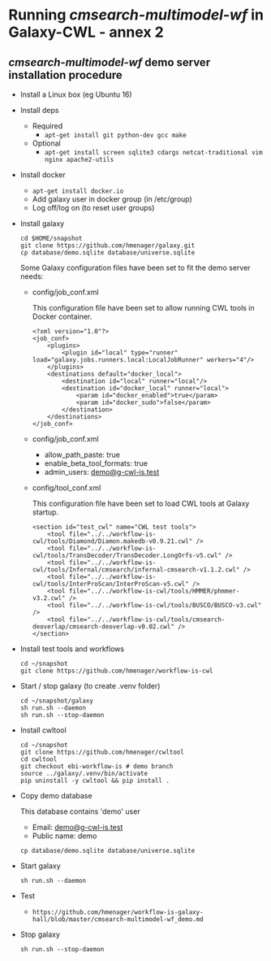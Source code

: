 # Running *cmsearch-multimodel-wf* in Galaxy-CWL - annex&nbsp;2

## *cmsearch-multimodel-wf* demo server installation procedure

* Install a Linux box (eg Ubuntu 16)

* Install deps

    * Required
        * ```apt-get install git python-dev gcc make```
    * Optional
        * ```apt-get install screen sqlite3 cdargs netcat-traditional vim nginx apache2-utils```

* Install docker

    * ```apt-get install docker.io```
    * Add galaxy user in docker group (in /etc/group)
    * Log off/log on (to reset user groups)

* Install galaxy

      cd $HOME/snapshot
      git clone https://github.com/hmenager/galaxy.git
      cp database/demo.sqlite database/universe.sqlite

  Some Galaxy configuration files have been set to fit the demo server needs:

    * config/job_conf.xml

      This configuration file have been set to allow running CWL tools in Docker container.

          <?xml version="1.0"?>
          <job_conf>
              <plugins>
                  <plugin id="local" type="runner" load="galaxy.jobs.runners.local:LocalJobRunner" workers="4"/>
              </plugins>
              <destinations default="docker_local">
                  <destination id="local" runner="local"/>
                  <destination id="docker_local" runner="local">
                      <param id="docker_enabled">true</param>
                      <param id="docker_sudo">false</param>
                  </destination>
              </destinations>
          </job_conf>

    * config/job_conf.xml

        * allow_path_paste: true
        * enable_beta_tool_formats: true
        * admin_users: demo@g-cwl-is.test

    * config/tool_conf.xml

      This configuration file have been set to load CWL tools at Galaxy startup.

          <section id="test_cwl" name="CWL test tools">
              <tool file="../../workflow-is-cwl/tools/Diamond/Diamon.makedb-v0.9.21.cwl" />
              <tool file="../../workflow-is-cwl/tools/TransDecoder/TransDecoder.LongOrfs-v5.cwl" />
              <tool file="../../workflow-is-cwl/tools/Infernal/cmsearch/infernal-cmsearch-v1.1.2.cwl" />
              <tool file="../../workflow-is-cwl/tools/InterProScan/InterProScan-v5.cwl" />
              <tool file="../../workflow-is-cwl/tools/HMMER/phmmer-v3.2.cwl" />
              <tool file="../../workflow-is-cwl/tools/BUSCO/BUSCO-v3.cwl" />
              <tool file="../../workflow-is-cwl/tools/cmsearch-deoverlap/cmsearch-deoverlap-v0.02.cwl" />
          </section>

* Install test tools and workflows

      cd ~/snapshot
      git clone https://github.com/hmenager/workflow-is-cwl

* Start / stop galaxy (to create .venv folder)

      cd ~/snapshot/galaxy
      sh run.sh --daemon
      sh run.sh --stop-daemon

* Install cwltool

      cd ~/snapshot
      git clone https://github.com/hmenager/cwltool
      cd cwltool
      git checkout ebi-workflow-is # demo branch
      source ../galaxy/.venv/bin/activate
      pip uninstall -y cwltool && pip install .

* Copy demo database

  This database contains 'demo' user

    * Email: demo@g-cwl-is.test
    * Public name: demo

   ```cp database/demo.sqlite database/universe.sqlite```

* Start galaxy

      sh run.sh --daemon

* Test

    * ```https://github.com/hmenager/workflow-is-galaxy-hall/blob/master/cmsearch-multimodel-wf_demo.md```

* Stop galaxy

      sh run.sh --stop-daemon

